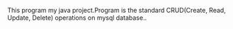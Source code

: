 This program my java project.Program is the standard CRUD(Create, Read, Update, Delete) operations on mysql database.. 
